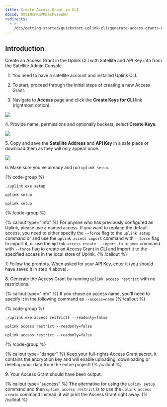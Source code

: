 ```yaml
---
title: Create Access Grant in CLI
docId: OXSINcFRuVMBacPvswwNU
redirects:
  - >-
    /dcs/getting-started/quickstart-uplink-cli/generate-access-grants-and-tokens/generate-a-token
---
```


## Introduction

Create an Access Grant in the Uplink CLI with Satellite and API Key info from the Satellite Admin Console

1.  You need to have a satellite account and installed Uplink CLI.

2.  To start, proceed through the initial steps of creating a new Access Grant.

3.  Navigate to **Access** page and click the **Create Keys for CLI** link (rightmost option).

![](https://link.storjshare.io/raw/jua7rls6hkx5556qfcmhrqed2tfa/docs/images/A-FVBJUPSoGo5PefsWReo_access-grants01.png)

4\. Provide name, permissions and optionally buckets, select **Create Keys**.

![](https://link.storjshare.io/raw/jua7rls6hkx5556qfcmhrqed2tfa/docs/images/MDufnxlBjkqF4aA2sox0j_access-grants02.png)

5\. Copy and save the **Satellite Address** and **API Key** in a safe place or download them as they will only appear once.

![](https://link.storjshare.io/raw/jua7rls6hkx5556qfcmhrqed2tfa/docs/images/5nn_fN9lmg9VauZZ5S1ks_access-grants03.png)

6\. Make sure you've already [](docId:hFL-goCWqrQMJPcTN82NB) and run `uplink setup`.

{% code-group %}

```windows
./uplink.exe setup
```

```macos
uplink setup
```

```linux
uplink setup
```

{% /code-group %}

{% callout type="info"  %}
For anyone who has previously configured an Uplink, please use a named access. If you want to replace the default access, you need to either specify the `--force` flag to the `uplink setup` command or [](docId:b4-QgUOxVHDHSIWpAf3hG) and use the `uplink access import` command with `--force` flag to import it, or use the `uplink access create --import-to <name>` command with `--force` flag to create an Access Grant in CLI and import it to the specified access in the local store of Uplink.
{% /callout %}

7\. Follow the prompts. When asked for your API Key, enter it (you should have saved it in step 4 above).

8\. Generate the Access Grant by running `uplink access restrict` with no restrictions.

{% callout type="info"  %}
&#x20;If you chose an access name, you'll need to specify it in the following command as `--access=name`
{% /callout %}

{% code-group %}

```windows
./uplink.exe access restrictt --readonly=false
```

```macos
uplink access restrict --readonly=false
```

```linux
uplink access restrict --readonly=false
```

{% /code-group %}

{% callout type="danger"  %}
Keep your full-rights Access Grant secret, it contains the encryption key and will enable uploading, downloading or deleting your data from the entire project!
{% /callout %}

9\. Your Access Grant should have been output.&#x20;

{% callout type="success"  %}
The alternative for using the `uplink setup` command and then `uplink access restrict` is to use the `uplink access create` command instead, it will print the Access Grant right away.
{% /callout %}
